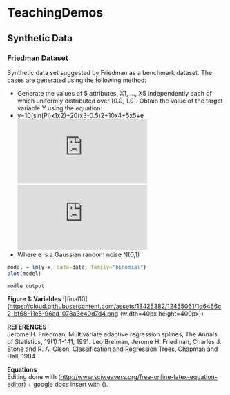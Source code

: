 # TeachingDemos
## Synthetic Data
### Friedman Dataset
Synthetic data set suggested by Friedman as a benchmark dataset. The cases are generated using the following method: 
- Generate the values of 5 attributes, X1, ..., X5 independently each of which uniformly distributed over [0.0, 1.0]. Obtain the value of the target variable Y using the equation: 
- y=10(sin(PI)x1x2)+20(x3-0.5)2+10x4+5x5+e  
![equation](http://www.sciweavers.org/tex2img.php?eq=f%28x%29%20%3D%200.1e%20%5E%7B4x_%7B1%7D%7D%20%2B%20%20%5Cfrac%7B4%7D%7B1%2Be%5E%7B-20%28%20x_%7B2%7D%3D0.5%7D%7D%20%2B%203%20x_%7B3%7D%2B2%20x_%7B4%7D%20%2B%20x_%7B5%7D%20%20%20&bc=White&fc=Black&im=jpg&fs=12&ff=arev&edit=0)                   
![equation](http://www.sciweavers.org/tex2img.php?eq=f%28x%29%20%3D%200.1e%20%5E%7B4x_%7B1%7D%7D%20%2B%20%20%5Cfrac%7B4%7D%7B1%2Be%5E%7B-20%28%20x_%7B2%7D%3D0.5%7D%7D%20%2B%203%20x_%7B3%7D%2B2%20x_%7B4%7D%20%2B%20x_%7B5%7D%20%20%20&bc=White&fc=Black&im=png&fs=12&ff=arev&edit=0)
- Where e is a Gaussian random noise N(0,1)

```r
model = lm(y~x, data=data, family="binomial")
plot(model)
```

```
modle output 
```

**Figure 1: Variables**
![final10](https://cloud.githubusercontent.com/assets/13425382/12455061/1d6466c2-bf68-11e5-96ad-078a3e40d7d4.png {width=40px height=400px})

**REFERENCES**               
Jerome H. Friedman, Multivariate adaptive regression splines, The Annals of Statistics, 19(1):1-141, 1991. 
Leo Breiman, Jerome H. Friedman, Charles J. Stone and R. A. Olson, Classification and Regression Trees, Chapman and Hall, 1984

**Equations**         
Editing done with (http://www.sciweavers.org/free-online-latex-equation-editor) + google docs insert with (). 
